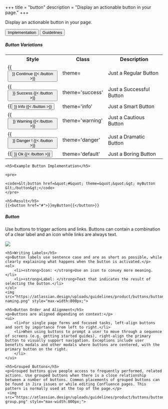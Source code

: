 +++
title = "button"
description = "Display an actionable button in your page."
+++

Display an actionable button in your page.

<!-- Tab links -->
<div class="tab">
  <button class="tablinks active" onclick="openTab(event, 'Implementation')">Implementation</button>
  <button class="tablinks" onclick="openTab(event, 'Guidelines')">Guidelines</button>
</div>

<!-- Tab content -->
<div id="Implementation" class="tabcontent active" style="display: block;">
  <h5>Button Variations</h5>

  <table>
  <tr>
    <th>Style</th>
    <th>Class</th>
    <th>Description</th>
  </tr>
  <tr>
    <td>{{<button align="center" href="#" >}} Continue {{< /button >}}</td>
    <td>theme=</td>
    <td>Just a Regular Button</td>
  </tr>
  <tr>
    <td>{{<button align="center" href="#" theme="success">}} Success {{< /button >}}</td>
    <td>theme='success'</td>
    <td>Just a Successful Button</td>
  </tr>
  <tr>
    <td>{{<button align="center" href="#" theme="info">}} Info {{< /button >}}</td>
    <td>theme='info'</td>
    <td>Just a Smart Button</td>
  </tr>
  <tr>
    <td>{{<button align="center" href="#" theme="warning">}} Warning {{< /button >}}</td>
    <td>theme='warning'</td>
    <td>Just a Cautious Button</td>
  </tr>
  <tr>
    <td>{{<button align="center" href="#" theme="danger">}} Danger ! {{< /button >}}</td>
    <td>theme='danger'</td>
    <td>Just a Dramatic Button</td>
  </tr>
  <tr>
    <td>{{<button align="center" href="#" theme="default">}} Ok {{< /button >}} </td>
    <td>theme='default'</td>
    <td>Just a Boring Button</td>
  </tr>
  </table>

    <h5>Example Button Implementation</h5>
    
    <pre>

    <code>&lt;button href=&quot;#&quot; theme=&quot;&quot;&gt; myButton &lt;/button&gt;</code>
    </pre>

    <h5>Result</h5>
    {{<button href="#">}}myButton{{</button>}}

</div>

<div id="Guidelines" class="tabcontent">
    <h5>Button</h5>
    <p>Use buttons to trigger actions and links. Buttons can contain a combination of a clear label and an icon while links are always text.</p>
    <img src="https://atlassian.design/uploads/guidelines/product/buttons/button-anatomy.png" style="max-width:800px;">

    <h5>Writing Labels</h5>
    <p>Button labels use sentence case and are as short as possible, while clearly explaining what happens when the button is activated.</p>
    <ol>
        <li><strong>Icon: </strong>Use an icon to convey more meaning.</li>
        <li><strong>Label: </strong>Text that indicates the result of selecting the button.</li>
    </ol>
    <img src="https://atlassian.design/uploads/guidelines/product/buttons/button-naming.png" style="max-width:800px;">

    <h5>Button Order and Alignment</h5>
    <p>Buttons are aligned depending on context:</p>
    <ui>
        <li>For single page forms and focused tasks, left-align buttons and sort by importance from left to right.</li>
        <li>When using buttons to prompt a user to move through a sequence of screens (e.g. getting started guides), right-align the primary button to visually support navigation. Exceptions include user benefits modals and other modals where buttons are centered, with the primary button on the right.
        </li>
    </ui>

    <h5>Grouped Buttons</h5>
    <p>Grouped buttons give people access to frequently performed, related actions. Use grouped buttons when there is a close relationship between a number of buttons. Common placements of grouped buttons can be found in Jira issues or while editing Confluence pages. This pattern is normally used at the top of the page.</p>
     <img src="https://atlassian.design/uploads/guidelines/product/buttons/button-group.png" style="max-width:800px;">


</div>




    







